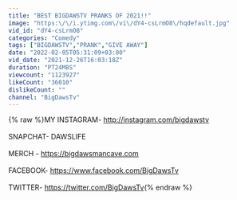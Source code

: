 ```yaml
---
title: "BEST BIGDAWSTV PRANKS OF 2021!!"
image: "https:\/\/i.ytimg.com\/vi\/dY4-csLrmO8\/hqdefault.jpg"
vid_id: "dY4-csLrmO8"
categories: "Comedy"
tags: ["BIGDAWSTV","PRANK","GIVE AWAY"]
date: "2022-02-05T05:31:09+03:00"
vid_date: "2021-12-26T16:03:18Z"
duration: "PT24M8S"
viewcount: "1123927"
likeCount: "36010"
dislikeCount: ""
channel: "BigDawsTv"
---
```

{% raw %}MY INSTAGRAM- <a rel="nofollow" target="blank" href="http://instagram.com/bigdawstv">http://instagram.com/bigdawstv</a> <br /><br />SNAPCHAT- DAWSLIFE<br /><br />MERCH - <a rel="nofollow" target="blank" href="https://bigdawsmancave.com">https://bigdawsmancave.com</a><br /><br />FACEBOOK- <a rel="nofollow" target="blank" href="https://www.facebook.com/BigDawsTv">https://www.facebook.com/BigDawsTv</a><br /><br />TWITTER- <a rel="nofollow" target="blank" href="https://twitter.com/BigDawsTv">https://twitter.com/BigDawsTv</a>{% endraw %}
